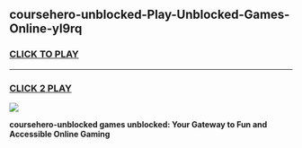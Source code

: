 
## coursehero-unblocked-Play-Unblocked-Games-Online-yl9rq
<h3>
<a href="https://premium76.site?title=coursehero-unblocked&ref=25A">CLICK TO PLAY</a></h3>
<hr>

<h3>
<a href="https://premium76.site?title=coursehero-unblocked&ref=25A">CLICK 2 PLAY</a>
  
</h3>

<a href="https://premium76.site?title=coursehero-unblocked&ref=25A"><img src="https://clearcache.store/games.png"></a>


**coursehero-unblocked games unblocked: Your Gateway to Fun and Accessible Online Gaming**
